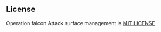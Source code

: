 ## License

Operation falcon Attack surface management is [MIT LICENSE](https://github.com/Operation-Falcon/AttackSurfaceManagement/blob/main/LICENSE)
